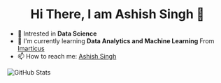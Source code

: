 

<!--
**ashish2424/ashish2424** is a ✨ _special_ ✨ repository because its `README.md` (this file) appears on your GitHub profile.

Here are some ideas to get you started:

- 🔭 I’m currently working on ...
- 🌱 I’m currently learning ...
- 👯 I’m looking to collaborate on ...
- 🤔 I’m looking for help with ...
- 💬 Ask me about ...
- 📫 How to reach me: ...
- 😄 Pronouns: ...
- ⚡ Fun fact: ...
-->

### <h1 align="center">Hi There, I am Ashish Singh 👋</h1>
- 🔭 Intrested in <strong> Data Science</strong>
- 🌱 I'm currently learning <strong>Data Analytics and Machine Learning </strong> From <a href="https://imarticus.org/"  target="_blank">Imarticus</a>
- 📫 How to reach me: <a href="https://www.linkedin.com/in/ashish-singh-24b2a71a3/" target="_blank">Ashish Singh</a>

![GitHub Stats](https://github-readme-stats.vercel.app/api?username=ashish2424&theme=tokyonight)


